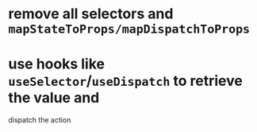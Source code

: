 # remove all selectors and `mapStateToProps/mapDispatchToProps`

# use hooks like `useSelector`/`useDispatch` to retrieve the value and 
dispatch the action